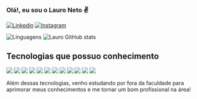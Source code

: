 ### Olá!, eu sou o Lauro Neto ✌️

[![Linkedin](https://img.shields.io/badge/LinkedIn-0077B5?style=for-the-badge&logo=linkedin&logoColor=white)](www)
[![Instagram](https://img.shields.io/badge/Instagram-E4405F?style=for-the-badge&logo=instagram&logoColor=white)](www)

![Linguagens](https://github-readme-stats.vercel.app/api/top-langs/?username=LauroLn&langs_count=8&theme=radical)
![Lauro GitHub stats](https://github-readme-stats.vercel.app/api?username=LauroLn&show_icons=true&theme=radical)


## Tecnologias que possuo conhecimento 

<div style="display: inline_block">
  <img src="https://img.shields.io/badge/HTML5-E34F26?style=for-the-badge&logo=html5&logoColor=white">

  <img src="https://img.shields.io/badge/CSS3-1572B6?style=for-the-badge&logo=css3&logoColor=white">

  <img src="https://img.shields.io/badge/JavaScript-F7DF1E?style=for-the-badge&logo=javascript&logoColor=black">

  <img src="https://img.shields.io/badge/Node.js-43853D?style=for-the-badge&logo=node.js&logoColor=white">

  <img src="https://img.shields.io/badge/Python-14354C?style=for-the-badge&logo=python&logoColor=white">

  <img src="https://img.shields.io/badge/C%2B%2B-00599C?style=for-the-badge&logo=c%2B%2B&logoColor=white">

  <img src="https://img.shields.io/badge/MySQL-00000F?style=for-the-badge&logo=mysql&logoColor=white">

  <img  src="https://img.shields.io/badge/MongoDB-4EA94B?style=for-the-badge&logo=mongodb&logoColor=white">

  <img src="https://img.shields.io/badge/Bootstrap-563D7C?style=for-the-badge&logo=bootstrap&logoColor=white">

  <img src="https://img.shields.io/badge/React_Native-20232A?style=for-the-badge&logo=react&logoColor=61DAFB">

  <img  src="https://img.shields.io/badge/PHP-777BB4?style=for-the-badge&logo=php&logoColor=white">

  <img  src="https://img.shields.io/badge/Java-ED8B00?style=for-the-badge&logo=openjdk&logoColor=white">
  
</div>

Além dessas tecnologias, venho estudando por fora da faculdade para aprimorar meus conhecimentos e me tornar um bom profissional na área!
